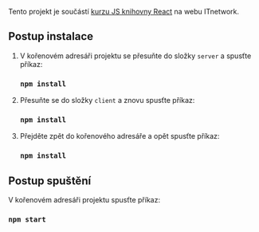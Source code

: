 Tento projekt je součástí [kurzu JS knihovny React](https://www.itnetwork.cz/javascript/react) na webu ITnetwork.

## Postup instalace

1) V kořenovém adresáři projektu se přesuňte do složky `server` a spusťte příkaz:

    ### `npm install`

2) Přesuňte se do složky `client` a znovu spusťte příkaz:

    ### `npm install`

3) Přejděte zpět do kořenového adresáře a opět spusťte příkaz:

    ### `npm install`

## Postup spuštění

V kořenovém adresáři projektu spusťte příkaz:

### `npm start`
